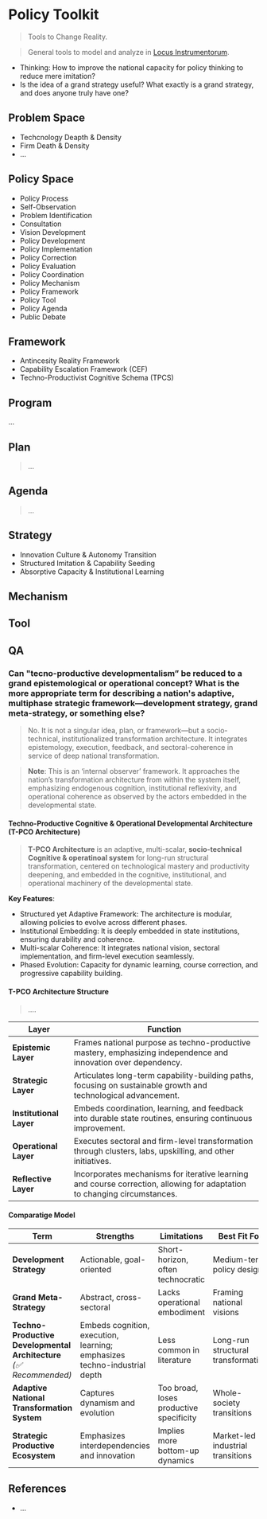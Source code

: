 # Policy Toolkit

> Tools to Change Reality.

> General tools to model and analyze in [Locus Instrumentorum](../Locus-Instrumentorum/).

- Thinking: How to improve the national capacity for policy thinking to reduce mere imitation?
- Is the idea of a grand strategy useful? What exactly is a grand strategy, and does anyone truly have one?

## Problem Space

- Techcnology Deapth & Density
- Firm Death & Density
- ...

## Policy Space

- Policy Process
- Self-Observation
- Problem Identification
- Consultation
- Vision Development
- Policy Development
- Policy Implementation
- Policy Correction
- Policy Evaluation
- Policy Coordination
- Policy Mechanism
- Policy Framework
- Policy Tool
- Policy Agenda
- Public Debate

## Framework

- Antincesity Reality Framework
- Capability Escalation Framework (CEF)
- Techno-Productivist Cognitive Schema (TPCS)

## Program

...

## Plan

> ...

## Agenda

> ...

## Strategy

- Innovation Culture & Autonomy Transition
- Structured Imitation & Capability Seeding
- Absorptive Capacity & Institutional Learning

## Mechanism

## Tool

## QA

### Can "tecno-productive developmentalism” be reduced to a grand epistemological or operational concept? What is the more appropriate term for describing a nation's adaptive, multiphase strategic framework—development strategy, grand meta-strategy, or something else?

> No. It is not a singular idea, plan, or framework—but a socio-technical, institutionalized transformation architecture. It integrates epistemology, execution, feedback, and sectoral-coherence in service of deep national transformation.

> **Note**: This is an ‘internal observer’ framework. It approaches the nation’s transformation architecture from within the system itself, emphasizing endogenous cognition, institutional reflexivity, and operational coherence as observed by the actors embedded in the developmental state.

#### Techno-Productive Cognitive & Operational Developmental Architecture (T-PCO Architecture)

> **T-PCO Architecture** is an adaptive, multi-scalar, **socio-technical Cognitive & operatinoal system** for long-run structural transformation, centered on technological mastery and productivity deepening, and embedded in the cognitive, institutional, and operational machinery of the developmental state.

**Key Features**:

- Structured yet Adaptive Framework: The architecture is modular, allowing policies to evolve across different phases.
- Institutional Embedding: It is deeply embedded in state institutions, ensuring durability and coherence.
- Multi-scalar Coherence: It integrates national vision, sectoral implementation, and firm-level execution seamlessly.
- Phased Evolution: Capacity for dynamic learning, course correction, and progressive capability building.

#### T-PCO Architecture Structure

> ....

| **Layer**               | **Function**                                                                                                             |
| ----------------------- | ------------------------------------------------------------------------------------------------------------------------ |
| **Epistemic Layer**     | Frames national purpose as techno-productive mastery, emphasizing independence and innovation over dependency.           |
| **Strategic Layer**     | Articulates long-term capability-building paths, focusing on sustainable growth and technological advancement.           |
| **Institutional Layer** | Embeds coordination, learning, and feedback into durable state routines, ensuring continuous improvement.                |
| **Operational Layer**   | Executes sectoral and firm-level transformation through clusters, labs, upskilling, and other initiatives.               |
| **Reflective Layer**    | Incorporates mechanisms for iterative learning and course correction, allowing for adaptation to changing circumstances. |


#### Comparatige Model

| **Term**                                                           | **Strengths**                                                             | **Limitations**                         | **Best Fit For**                   |
| ------------------------------------------------------------------ | ------------------------------------------------------------------------- | --------------------------------------- | ---------------------------------- |
| **Development Strategy**                                           | Actionable, goal-oriented                                                 | Short-horizon, often technocratic       | Medium-term policy design          |
| **Grand Meta-Strategy**                                            | Abstract, cross-sectoral                                                  | Lacks operational embodiment            | Framing national visions           |
| **Techno-Productive Developmental Architecture** *(✅ Recommended)* | Embeds cognition, execution, learning; emphasizes techno-industrial depth | Less common in literature               | Long-run structural transformation |
| **Adaptive National Transformation System**                        | Captures dynamism and evolution                                           | Too broad, loses productive specificity | Whole-society transitions          |
| **Strategic Productive Ecosystem**                                 | Emphasizes interdependencies and innovation                               | Implies more bottom-up dynamics         | Market-led industrial transitions  |

## References

- ...
